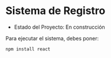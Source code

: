 <h1>Sistema de Registro</h1>

- Estado del Proyecto: En construcción

Para ejecutar el sistema, debes poner:

```npm install react```
